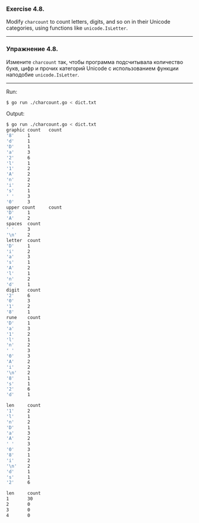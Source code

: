 ### Exercise 4.8.

Modify ```charcount``` to count letters, digits, and so on in their Unicode categories, 
using functions like ```unicode.IsLetter```.

---

### Упражнение 4.8.

Измените ```charcount```  так, чтобы программа подсчитывала количество букв, цифр и прочих категорий Unicode с использованием 
функции наподобие ```unicode.IsLetter```. 

---

Run:
```bash
$ go run ./charcount.go < dict.txt
```

Output:
```bash
$ go run ./charcount.go < dict.txt
graphic count   count
'8'     1
'd'     1
'D'     1
'a'     3
'2'     6
'l'     1
'1'     2
'A'     2
'n'     2
'i'     2
's'     1
' '     3
'0'     3
upper count     count
'D'     1
'A'     2
spaces  count
' '     3
'\n'    2
letter  count
'D'     1
'i'     2
'a'     3
's'     1
'A'     2
'l'     1
'n'     2
'd'     1
digit   count
'2'     6
'0'     3
'1'     2
'8'     1
rune    count
'D'     1
'a'     3
'1'     2
'l'     1
'n'     2
' '     3
'0'     3
'A'     2
'i'     2
'\n'    2
'8'     1
's'     1
'2'     6
'd'     1

len     count
'1'     2
'l'     1
'n'     2
'D'     1
'a'     3
'A'     2
' '     3
'0'     3
'8'     1
'i'     2
'\n'    2
'd'     1
's'     1
'2'     6

len     count
1       30
2       0
3       0
4       0
```